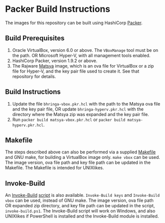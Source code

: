 # Packer Build Instructions

The images for this repository can be built using HashiCorp [Packer](https://www.packer.io/).

## Build Prerequisites

1. Oracle VirtualBox, version 6.0 or above. The `VBoxManage` tool must be on the path. OR Microsoft Hyper-V, with all management tools enabled.
2. HashiCorp Packer, version 1.9.2 or above.
3. The Rajware [Matsya](https://github.com/rajware/dockercourse-image) image, which is an ova file for VirtualBox or a zip file for Hyper-V, and the key pair file used to create it. See that repository for details.

## Build Instructions

1. Update the file `bhringa-vbox.pkr.hcl` with the path to the Matsya ova file and the key pair file, OR update `bhringa-hyperv.pkr.hcl` with the directory where the Matsya zip was expanded and the key pair file.
2. Run `packer build matsya-vbox.pkr.hcl` or `packer build matsya-hyperv.pkr.hcl`. 

## Makefile

The steps described above can also be performed via a supplied [Makefile](Makefile) and GNU make, for building a VirtualBox image only. `make vbox` can be used. The image version, ova file path and key file path can be updated in the Makefile. The Makefile is intended for UNIXlikes.

## Invoke-Build

An [Invoke-Build](https://github.com/nightroman/Invoke-Build) [script](invoke.build.ps1) is also available. `Invoke-Build keys` and `Invoke-Build vbox` can be used, instead of GNU make. The image version, ova file path OR expanded zip directory, and key file path can be updated in the script, `invoke-build.ps1`. The Invoke-Build script will work on Windows, and also UNIXlikes if PowerShell is installed and the Invoke-Build module is installed.
